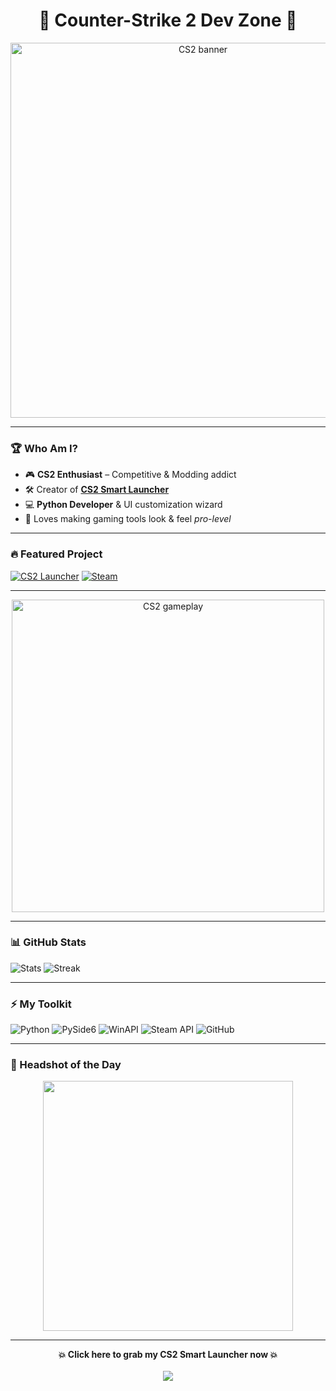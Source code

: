 <!-- PROFILE HEADER -->
<h1 align="center">🎯 Counter-Strike 2 Dev Zone 🎯</h1>

<p align="center">
  <img src="[https://media.giphy.com/media/v1.Y2lkPTc5MGI3NjExOGg3Ym5oNWhqN2F4cXN6YXl5YXF6dTdzMmVqaXg2aHJyMGhucTFwcCZlcD12MV9naWZzX3NlYXJjaCZjdD1n/4ZgLPakqP0CFd9z8x5/giphy.gif](https://media3.giphy.com/media/v1.Y2lkPTc5MGI3NjExY3U0OTN2Mm9xazR5aDhiY3hndXpzd2NndDRyNzZ1dHg4aXg3OThoeCZlcD12MV9pbnRlcm5hbF9naWZfYnlfaWQmY3Q9Zw/6urGFMNHU5pF4cLIUW/giphy.gif)" width="600" alt="CS2 banner">
</p>

---

<!-- ABOUT ME -->
### 🏆 Who Am I?
- 🎮 **CS2 Enthusiast** – Competitive & Modding addict  
- 🛠 Creator of **[CS2 Smart Launcher](https://github.com/YOURUSERNAME/CS2-Launcher/releases/latest/download/CS2_Launcher.zip)**  
- 💻 **Python Developer** & UI customization wizard  
- 🎨 Loves making gaming tools look & feel *pro-level*  

---

<!-- PROJECT BADGES -->
### 🔥 Featured Project
[![CS2 Launcher](https://img.shields.io/badge/CS2%20Launcher-Download-yellow?style=for-the-badge&logo=counter-strike&logoColor=white)](https://github.com/YOURUSERNAME/CS2-Launcher/releases/latest/download/CS2_Launcher.zip)
[![Steam](https://img.shields.io/badge/Steam-Profile-000000?style=for-the-badge&logo=steam&logoColor=white)](https://steamcommunity.com/id/YOURSTEAMID)

---

<!-- SCREENSHOT / PREVIEW -->
<p align="center">
  <img src="https://media.giphy.com/media/v1.Y2lkPTc5MGI3NjExNnQ0eGFkczZraXc1bmNmcjhuMWw3YmJ6Z3U0MzdicWhjdGR6YTh2eCZlcD12MV9naWZzX3NlYXJjaCZjdD1n/JsZbSk0NBl71k/giphy.gif" width="500" alt="CS2 gameplay">
</p>

---

<!-- STATS & ACTIVITY -->
### 📊 GitHub Stats
![Stats](https://github-readme-stats.vercel.app/api?username=YOURUSERNAME&show_icons=true&theme=tokyonight&title_color=FFD700&icon_color=FFD700&text_color=FFFFFF&bg_color=0D1117)
![Streak](https://github-readme-streak-stats.herokuapp.com/?user=YOURUSERNAME&theme=tokyonight&fire=FFD700&ring=FFD700&currStreakLabel=FFD700)

---

<!-- SKILLS -->
### ⚡ My Toolkit
![Python](https://img.shields.io/badge/Python-FFD43B?style=for-the-badge&logo=python&logoColor=306998)
![PySide6](https://img.shields.io/badge/PySide6-41CD52?style=for-the-badge&logo=qt&logoColor=white)
![WinAPI](https://img.shields.io/badge/WinAPI-0078D6?style=for-the-badge&logo=windows&logoColor=white)
![Steam API](https://img.shields.io/badge/Steam%20API-000000?style=for-the-badge&logo=steam&logoColor=white)
![GitHub](https://img.shields.io/badge/GitHub-181717?style=for-the-badge&logo=github&logoColor=white)

---

<!-- FUN SECTION -->
### 🎯 Headshot of the Day
<p align="center">
  <img src="https://media.giphy.com/media/l3vRnoppYtfEbemBO/giphy.gif" width="400">
</p>

---

<!-- CALL TO ACTION -->
<p align="center">
  <b>💥 Click here to grab my CS2 Smart Launcher now 💥</b><br><br>
  <a href="https://github.com/YOURUSERNAME/CS2-Launcher/releases/latest/download/CS2_Launcher.zip">
    <img src="https://img.shields.io/badge/Download-CS2%20Launcher-FFD700?style=for-the-badge&logo=counter-strike&logoColor=black">
  </a>
</p>
